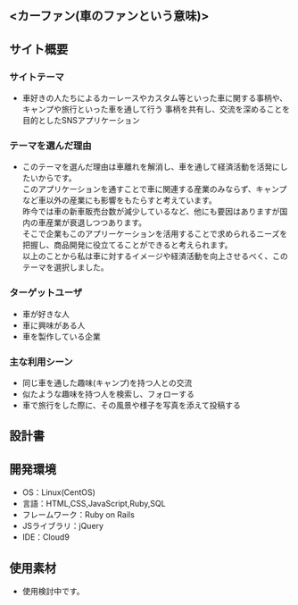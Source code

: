 ## <カーファン(車のファンという意味)>

## サイト概要
### サイトテーマ
- 車好きの人たちによるカーレースやカスタム等といった車に関する事柄や、キャンプや旅行といった車を通して行う
事柄を共有し、交流を深めることを目的としたSNSアプリケーション
### テーマを選んだ理由
- このテーマを選んだ理由は車離れを解消し、車を通して経済活動を活発にしたいからです。<br>
このアプリケーションを通すことで車に関連する産業のみならず、キャンプなど車以外の産業にも影響をもたらすと考えています。<br>
昨今では車の新車販売台数が減少しているなど、他にも要因はありますが国内の車産業が衰退しつつあります。<br>
そこで企業もこのアプリーケーションを活用することで求められるニーズを把握し、商品開発に役立てることができると考えられます。<br>
以上のことから私は車に対するイメージや経済活動を向上させるべく、このテーマを選択しました。
### ターゲットユーザ
- 車が好きな人
- 車に興味がある人
- 車を製作している企業
### 主な利用シーン
- 同じ車を通した趣味(キャンプ)を持つ人との交流
- 似たような趣味を持つ人を検索し、フォローする
- 車で旅行をした際に、その風景や様子を写真を添えて投稿する
## 設計書

## 開発環境
- OS：Linux(CentOS)
- 言語：HTML,CSS,JavaScript,Ruby,SQL
- フレームワーク：Ruby on Rails
- JSライブラリ：jQuery
- IDE：Cloud9

## 使用素材
- 使用検討中です。